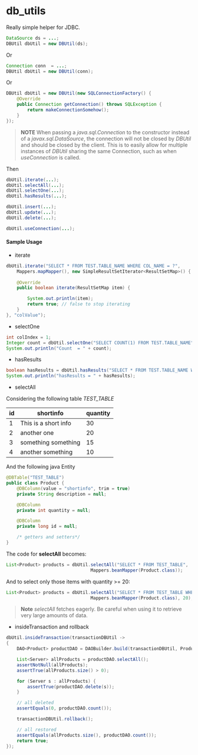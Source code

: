 # db_utils
Really simple helper for JDBC.

````java
DataSource ds = ...;
DBUtil dbUtil = new DBUtil(ds);
````

Or

````java
Connection conn  = ...;
DBUtil dbUtil = new DBUtil(conn);
````

Or 

````java
DBUtil dbUtil = new DBUtil(new SQLConnectionFactory() {
    @Override
    public Connection getConnection() throws SQLException {
        return makeConnectionSomehow();
    }
});
````

>**NOTE**
When passing a *java.sql.Connection* to the constructor instead of a *javax.sql.DataSource*, 
the connection will not be closed by *DBUtil* and should be closed by the client.
This is to easily allow for multiple instances of *DBUtil* sharing the same Connection, 
such as when *useConnection* is called.


Then

````java
dbUtil.iterate(...);
dbUtil.selectAll(...);
dbUtil.selectOne(...);
dbUtil.hasResults(...);

dbUtil.insert(...);
dbUtil.update(...);
dbUtil.delete(...);

dbUtil.useConnection(...);
````

#### Sample Usage

* iterate
````java
dbUtil.iterate("SELECT * FROM TEST.TABLE_NAME WHERE COL_NAME = ?", 
    Mappers.mapMapper(), new SimpleResultSetIterator<ResultSetMap>() {
    
    @Override
    public boolean iterate(ResultSetMap item) {

        System.out.println(item);
        return true; // false to stop iterating
    }
}, "colValue");
````

* selectOne

````java
int colIndex = 1;
Integer count = dbUtil.selectOne("SELECT COUNT(1) FROM TEST.TABLE_NAME", Mappers.intMapper(colIndex));
System.out.println("Count  = " + count);
````

* hasResults

````java
boolean hasResults = dbUtil.hasResults("SELECT * FROM TEST.TABLE_NAME WHERE COL_NAME = ?", "colValue");
System.out.println("hasResults = " + hasResults);
````

* selectAll

Considering the following table *TEST_TABLE*

id | shortinfo | quantity
--- | --- | ---
1 | This is a short info | 30
2 | another one | 20
3 | something something | 15
4 | another something | 10

And the following java Entity

````java
@DBTable("TEST_TABLE")
public class Product {
    @DBColumn(value = "shortinfo", trim = true)
    private String description = null;

    @DBColumn
    private int quantity = null;

    @DBColumn
    private long id = null;

    /* getters and setters*/    
}
````

The code for **selectAll** becomes:

````java
List<Product> products = dbUtil.selectAll("SELECT * FROM TEST_TABLE", 
                                Mappers.beanMapper(Product.class));
````

And to select only those items with quantity >= 20:

````java
List<Product> products = dbUtil.selectAll("SELECT * FROM TEST_TABLE WHERE quantity >= ?", 
                                Mappers.beanMapper(Product.class), 20);
````

>**Note**
>*selectAll* fetches eagerly. Be careful when using it to retrieve very large amounts of data.

* insideTransaction and rollback


````java
dbUtil.insideTransaction(transactionDBUtil ->
{
    DAO<Product> productDAO = DAOBuilder.build(transactionDBUtil, Product.class);

    List<Server> allProducts = productDAO.selectAll();
    assertNotNull(allProducts);
    assertTrue(allProducts.size() > 0);

    for (Server s : allProducts) {
        assertTrue(productDAO.delete(s));
    }

    // all deleted
    assertEquals(0, productDAO.count());

    transactionDBUtil.rollback();

    // all restored
    assertEquals(allProducts.size(), productDAO.count());
    return true;
});
````